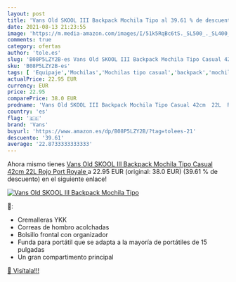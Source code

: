 ```yaml
---
layout: post
title: 'Vans Old SKOOL III Backpack Mochila Tipo al 39.61 % de descuento'
date: 2021-08-13 21:23:55
image: 'https://m.media-amazon.com/images/I/51k5RqBc6tS._SL500_._SL400_.jpg'
comments: true
category: ofertas
author: 'tole.es'
slug: 'B08P5LZY2B-es Vans Old SKOOL III Backpack Mochila Tipo Casual 42cm 22L...'
sku: 'B08P5LZY2B-es'
tags: [ 'Equipaje','Mochilas','Mochilas tipo casual','backpack','mochila','vans', ]
actualPrice: 22.95 EUR
currency: EUR
price: 22.95
comparePrice: 38.0 EUR
prodname: 'Vans Old SKOOL III Backpack Mochila Tipo Casual 42cm  22L  Rojo  Port Royale '
country: 'es'
flag: '🇪🇸'
brand: 'Vans'
buyurl: 'https://www.amazon.es/dp/B08P5LZY2B/?tag=tolees-21'
descuento: '39.61'
average: '22.8733333333333'
---
```


Ahora mismo tienes [Vans Old SKOOL III Backpack Mochila Tipo Casual 42cm  22L  Rojo  Port Royale ](https://www.amazon.es/dp/B08P5LZY2B/?tag=tolees-21) a 22.95 EUR (original: 38.0 EUR) (39.61 %  de descuento) en el siguiente enlace!

[![Vans Old SKOOL III Backpack Mochila Tipo](https://m.media-amazon.com/images/I/51k5RqBc6tS._SL500_._SL400_.jpg)](https://www.amazon.es/dp/B08P5LZY2B/?tag=tolees-21)

🔎:

- Cremalleras YKK
- Correas de hombro acolchadas
- Bolsillo frontal con organizador
- Funda para portátil que se adapta a la mayoría de portátiles de 15 pulgadas
- Un gran compartimento principal

[🛒 Visítala!!!](https://www.amazon.es/dp/B08P5LZY2B/?tag=tolees-21)
